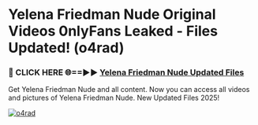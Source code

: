 # Yelena Friedman Nude Original Videos 0nlyFans Leaked - Files Updated! (o4rad)

<h3>🔴 CLICK HERE 🌐==►► <a href="https://tinyurl.com/yrmya6cz" rel="nofollow">Yelena Friedman Nude Updated Files</a></h3>

Get Yelena Friedman Nude and all content. Now you can access all videos and pictures of Yelena Friedman Nude. New Updated Files 2025!

[![o4rad](https://i.imgur.com/FMdXYCs.gif)](https://tinyurl.com/yrmya6cz)
